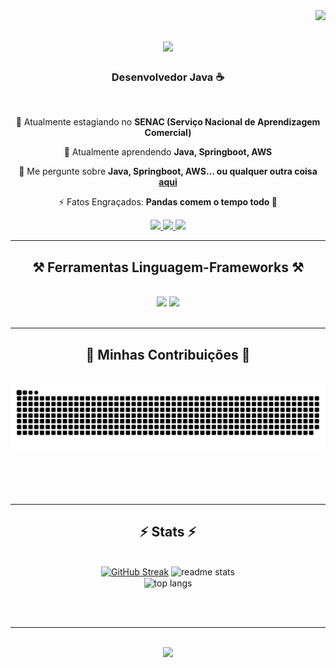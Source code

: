 <img align="right" src="https://visitor-badge.laobi.icu/badge?page_id=eykemesquita.eykemesquita" />

<h1 align="center">
    <img src="https://readme-typing-svg.herokuapp.com/?font=Righteous&size=35&center=true&vCenter=true&width=500&height=70&duration=4000&lines=Eae+Belezinha!?+👋;+Me+chamo+Eyke+Mesquita!;" />
</h1>

<h3 align="center">Desenvolvedor Java ☕</h3>

<br/>

<div align="center">
 
 🔭 Atualmente estagiando no **SENAC (Serviço Nacional de Aprendizagem Comercial)**
 
 🌱 Atualmente aprendendo **Java, Springboot, AWS**

💬 Me pergunte sobre **Java, Springboot, AWS... ou qualquer outra coisa [aqui](https://github.com/eykemesquita/eykemesquita/issues)**

⚡ Fatos Engraçados: **Pandas comem o tempo todo :panda_face:**

 </div>
 
<div align="center"> 
  <a href="mailto:eyke1313@gmail.com">
    <img src="https://img.shields.io/badge/Gmail-333333?style=for-the-badge&logo=gmail&logoColor=red" />
  </a>
  <a href="https://www.linkedin.com/in/eykemesquita/" target="_blank">
    <img src="https://img.shields.io/badge/LinkedIn-0077B5?style=for-the-badge&logo=linkedin&logoColor=white"/>
  </a>
  <a href="SITE DO PORTIFÓLIO">
     <img src="https://img.shields.io/badge/Portfolio-FF5722?style=for-the-badge&logo=todoist&logoColor=white"/>
  </a>
</div>

 <hr/>
 
<h2 align="center">⚒️ Ferramentas Linguagem-Frameworks ⚒️</h2>
<br/>
<div align="center">
    <img src="https://skillicons.dev/icons?i=java,spring,html,css,angular,bootstrap,react" />
    <img src="https://skillicons.dev/icons?i=eclipse,idea,git,github,postman,mongodb,docker,mysql,firebase,postgres,aws" /><br>
</div>

<br/>
<hr/>

<div align="center">
  <h2>🐍 Minhas Contribuições 🐍</h2>
  <br>
  <img alt="snake eating my contributions" src="https://raw.githubusercontent.com/eykemesquita/eykemesquita/output/github-contribution-grid-snake.svg" />
  
  <br/><br/><br/>
</div>

<hr/>

<h2 align="center">⚡ Stats ⚡</h2>
<br>
<div align=center>
<a href="https://git.io/streak-stats"><img width=390 src="https://github-readme-streak-stats-amber-seven.vercel.app?user=eykemesquita&theme=react&border_radius=10" alt="GitHub Streak" /></a>
<img width=390 src="https://github-readme-stats.vercel.app/api?username=eykemesquita&count_private=true&show_icons=true&theme=react&rank_icon=github&border_radius=10" alt="readme stats" />
<br/>
 <img width=325 align="center" src="https://github-readme-stats.vercel.app/api/top-langs/?username=eykemesquita&langs_count=8&layout=compact&theme=react&border_radius=10&size_weight=0.5&count_weight=0.5&exclude_repo=github-readme-stats" alt="top langs" />
</div>

<br/><br/>
<hr/>

<br/>

<div align="center">
<img src="https://readme-typing-svg.herokuapp.com/?font=Righteous&size=35&center=true&vCenter=true&width=500&height=70&duration=4000&lines=Obrigado+Pela+Visita+✌️;+Fale+Comigo+No+LinkedIn!;+Sempre+Disposto+A+Colaborar!;" />
</div>

<br/>

